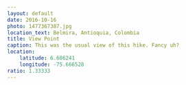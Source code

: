 ```yaml
---
layout: default
date: 2016-10-16
photo: 1477367387.jpg
location_text: Belmira, Antioquia, Colombia
title: View Point
caption: This was the usual view of this hike. Fancy uh?
location:
    latitude: 6.606241
    longitude: -75.666528
ratio: 1.33333
---
```

